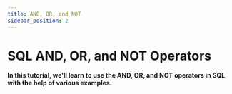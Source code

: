 ```yaml
---
title: AND, OR, and NOT
sidebar_position: 2
---
```


# SQL AND, OR, and NOT Operators

**In this tutorial, we'll learn to use the AND, OR, and NOT operators in SQL with the help of various examples.**